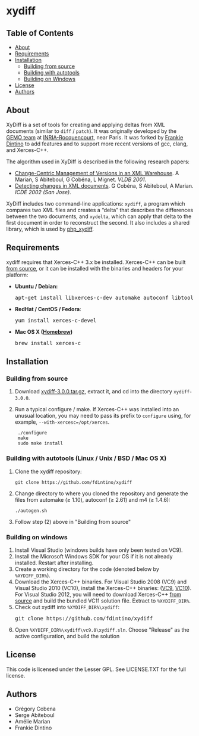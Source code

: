 xydiff
======

## Table of Contents

* [About](#about)
* [Requirements](#requirements)
* [Installation](#installation)
  * [Building from source](#source-installation)
  * [Building with autotools](#autotools-installation)
  * [Building on Windows](#win-build)
* [License](#license)
* [Authors](#authors)

About
-----

XyDiff is a set of tools for creating and applying deltas from XML documents (similar to `diff` / `patch`). It was originally developed by the [GEMO team](http://www.inria.fr/en/teams/gemo) at [INRIA-Rocquencourt](https://www.inria.fr/centre/paris-rocquencourt), near Paris. It was forked by [Frankie Dintino](http://frankiedintino.com/) to add features and to support more recent versions of gcc, clang, and Xerces-C++.

The algorithm used in XyDiff is described in the following research papers:

* [Change-Centric Management of Versions in an XML Warehouse](http://www.vldb.org/conf/2001/P581.pdf).
  A Marian, S Abiteboul, G Cobéna, L Mignet. *VLDB 2001*.
* [Detecting changes in XML documents](http://gregory.cobena.free.fr/www/Publications/%5BICDE2002%5D%20XyDiff%20-%20published%20version.pdf).
  G Cobéna, S Abiteboul, A Marian. *ICDE 2002 (San Jose)*.

XyDiff includes two command-line applications: `xydiff`, a program which compares two XML files and creates a “delta” that describes the differences between the two documents, and `xydelta`, which can apply that delta to the first document in order to reconstruct the second. It also includes a shared library, which is used by [php_xydiff](https://github.com/fdintino/php_xydiff).

Requirements
------------

xydiff requires that Xerces-C++ 3.x be installed. Xerces-C++ can be built
[from source](http://xerces.apache.org/xerces-c/download.cgi), or it can be
installed with the binaries and headers for your platform:

* **Ubuntu / Debian:**
  <pre>apt-get install libxerces-c-dev automake autoconf libtool gettext pkg-config</pre>
* **RedHat / CentOS / Fedora**:
  <pre>yum install xerces-c-devel</pre>
* **Mac OS X ([Homebrew](http://mxcl.github.com/homebrew/))**
  <pre>brew install xerces-c</pre>

Installation
-------------

<a name="source-installation"></a>
### Building from source

1. Download [xydiff-3.0.0.tar.gz](https://github.com/fdintino/xydiff/releases/download/v3.0.0/xydiff-3.0.0.tar.gz),
   extract it, and cd into the directory `xydiff-3.0.0`.

2. Run a typical configure / make. If Xerces-C++ was installed into an unusual
   location, you may need to pass its prefix to `configure` using, for
   example, `--with-xercesc=/opt/xerces`.
   
        ./configure
        make
        sudo make install

<a name="autotools-installation"></a>
### Building with autotools (Linux / Unix / BSD / Mac OS X)

 1. Clone the xydiff repository:

        git clone https://github.com/fdintino/xydiff

 2. Change directory to where you cloned the repository and generate the
    files from automake (≥ 1.10), autoconf (≥ 2.61) and m4 (≥ 1.4.6):

        ./autogen.sh

 3. Follow step (2) above in "Building from source"

<a name="win-build"></a>
### Building on windows

 1. Install Visual Studio (windows builds have only been tested on VC9).
 2. Install the Microsoft Windows SDK for your OS if it is not already installed.
    Restart after installing.
 3. Create a working directory for the code (denoted below by `%XYDIFF_DIR%`).
 4. Download the Xerces-C++ binaries. For Visual Studio 2008 (VC9) and Visual
    Studio 2010 (VC10), install the Xerces-C++ binaries:
    ([VC9](http://archive.apache.org/dist/xerces/c/3/binaries/xerces-c-3.1.1-x86_64-windows-vc-9.0.zip),
    [VC10](http://archive.apache.org/dist/xerces/c/3/binaries/xerces-c-3.1.1-x86_64-windows-vc-10.0.zip)).
    For Visual Studio 2012, you will need to download Xerces-C++
    [from source](http://xerces.apache.org/xerces-c/download.cgi)
    and build the bundled VC11 solution file. Extract to `%XYDIFF_DIR%`.
 5. Check out xydiff into `%XYDIFF_DIR%\xydiff`:
    <pre lang="bash">git clone https://github.com/fdintino/xydiff</pre>
 6. Open `%XYDIFF_DIR%\xydiff\vc9.0\xydiff.sln`. Choose "Release" as the active
    configuration, and build the solution

License
-------

This code is licensed under the Lesser GPL. See LICENSE.TXT for the full license.

Authors
-------

* Grégory Cobena
* Serge Abiteboul
* Amélie Marian
* Frankie Dintino
